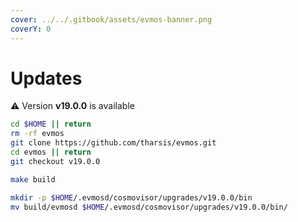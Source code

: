 ```yaml
---
cover: ../../.gitbook/assets/evmos-banner.png
coverY: 0
---
```


# Updates

⚠️ Version **v19.0.0** is available

```bash
cd $HOME || return
rm -rf evmos
git clone https://github.com/tharsis/evmos.git
cd evmos || return
git checkout v19.0.0

make build

mkdir -p $HOME/.evmosd/cosmovisor/upgrades/v19.0.0/bin
mv build/evmosd $HOME/.evmosd/cosmovisor/upgrades/v19.0.0/bin/
```

